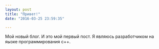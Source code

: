 ```yaml
---
layout: post
title: "Привет!"
date: "2016-03-25 23:59:35"

---
```


Мой новый блог. И это мой первый пост. Я являюсь разработчиком на яызке программирования c++.
